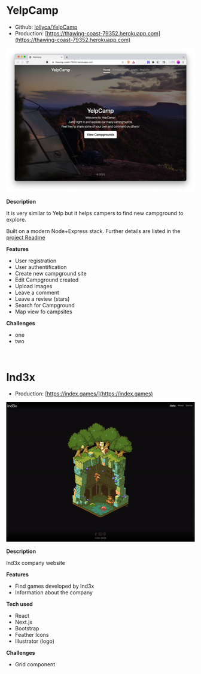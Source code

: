 # YelpCamp

- Github: [lollyca/YelpCamp](https://github.com/lollyca/YelpCamp)
- Production: [https://thawing-coast-79352.herokuapp.com](https://thawing-coast-79352.herokuapp.com)

![yelpcamp, my site](./images/yelpcamp.png)

**Description**

It is very similar to Yelp but it helps campers to find new campground to explore. 

Built on a modern Node+Express stack. Further details are listed in the [project Readme](https://github.com/lollyca/YelpCamp#built-with)

**Features**

- User registration
- User authentification
- Create new campground site
- Edit Campground created
- Upload images
- Leave a comment
- Leave a review (stars)
- Search for Campground
- Map view fo campsites

**Challenges**

- one
- two

<br/>

# Ind3x

- Production: [https://index.games/](https://index.games)

![index, my site](./images/ind3x.gif)

**Description**

Ind3x company website

**Features**
- Find games developed by Ind3x
- Information about the company

**Tech used**
- React
- Next.js
- Bootstrap
- Feather Icons
- Illustrator (logo)

**Challenges**
- Grid component

<br/>
